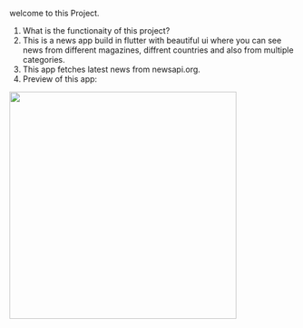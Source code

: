 welcome to this  Project.

1) What is the functionaity of this project?
2) This is a news app build in flutter with beautiful ui where you can see news from different magazines, diffrent countries and also from multiple categories.
3) This app fetches latest news from newsapi.org.
4) Preview of this app:
 <img src="https://user-images.githubusercontent.com/77438541/126980785-8a2fece3-53a3-4756-92ea-5bef52dbe4c4.png" width="400" height="400">
   
     



